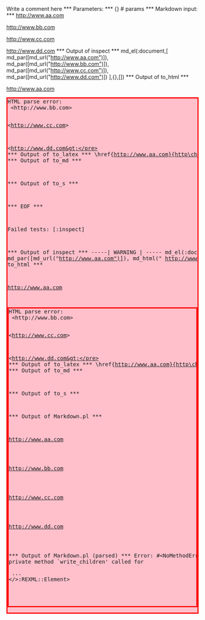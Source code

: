 Write a comment here
*** Parameters: ***
{} # params 
*** Markdown input: ***
<http://www.aa.com>

 <http://www.bb.com>

  <http://www.cc.com>

   <http://www.dd.com>
*** Output of inspect ***
md_el(:document,[
	md_par([md_url("http://www.aa.com")]),
	md_par([md_url("http://www.bb.com")]),
	md_par([md_url("http://www.cc.com")]),
	md_par([md_url("http://www.dd.com")])
],{},[])
*** Output of to_html ***
<p><a href='http://www.aa.com'>http://www.aa.com</a></p>
<pre class='markdown-html-error' style='border: solid 3px red; background-color: pink'>HTML parse error: 
 &lt;http://www.bb.com&gt;

  &lt;http://www.cc.com&gt;

   &lt;http://www.dd.com&gt;</pre>
*** Output of to_latex ***
\href{http://www.aa.com}{http\char58\char47\char47www\char46aa\char46com}
*** Output of to_md ***

*** Output of to_s ***

*** EOF ***




Failed tests:   [:inspect] 

*** Output of inspect ***
-----| WARNING | -----
md_el(:document,[
	md_par([md_url("http://www.aa.com")]),
	md_html(" <http://www.bb.com>\n\n  <http://www.cc.com>\n\n   <http://www.dd.com>")
],{},[])
*** Output of to_html ***
<p><a href='http://www.aa.com'>http://www.aa.com</a></p>
<pre class='markdown-html-error' style='border: solid 3px red; background-color: pink'>HTML parse error: 
 &lt;http://www.bb.com&gt;

  &lt;http://www.cc.com&gt;

   &lt;http://www.dd.com&gt;</pre>
*** Output of to_latex ***
\href{http://www.aa.com}{http\char58\char47\char47www\char46aa\char46com}
*** Output of to_md ***

*** Output of to_s ***

*** Output of Markdown.pl ***
<p><a href="http://www.aa.com">http://www.aa.com</a></p>

<p><a href="http://www.bb.com">http://www.bb.com</a></p>

<p><a href="http://www.cc.com">http://www.cc.com</a></p>

<p><a href="http://www.dd.com">http://www.dd.com</a></p>

*** Output of Markdown.pl (parsed) ***
Error: #<NoMethodError: private method `write_children' called for <div> ... </>:REXML::Element>
